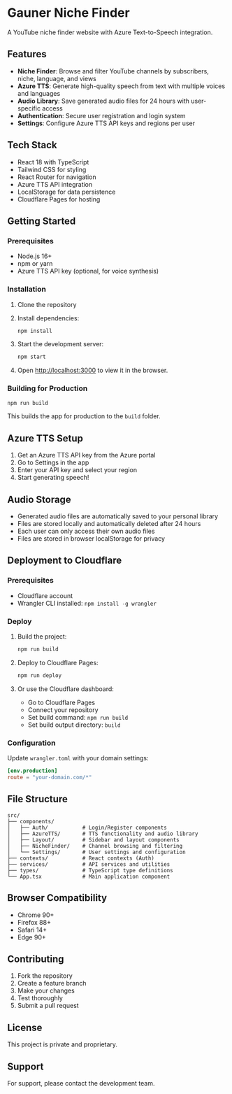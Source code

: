 # Gauner Niche Finder

A YouTube niche finder website with Azure Text-to-Speech integration.

## Features

- **Niche Finder**: Browse and filter YouTube channels by subscribers, niche, language, and views
- **Azure TTS**: Generate high-quality speech from text with multiple voices and languages
- **Audio Library**: Save generated audio files for 24 hours with user-specific access
- **Authentication**: Secure user registration and login system
- **Settings**: Configure Azure TTS API keys and regions per user

## Tech Stack

- React 18 with TypeScript
- Tailwind CSS for styling
- React Router for navigation
- Azure TTS API integration
- LocalStorage for data persistence
- Cloudflare Pages for hosting

## Getting Started

### Prerequisites

- Node.js 16+ 
- npm or yarn
- Azure TTS API key (optional, for voice synthesis)

### Installation

1. Clone the repository
2. Install dependencies:
   ```bash
   npm install
   ```

3. Start the development server:
   ```bash
   npm start
   ```

4. Open [http://localhost:3000](http://localhost:3000) to view it in the browser.

### Building for Production

```bash
npm run build
```

This builds the app for production to the `build` folder.

## Azure TTS Setup

1. Get an Azure TTS API key from the Azure portal
2. Go to Settings in the app
3. Enter your API key and select your region
4. Start generating speech!

## Audio Storage

- Generated audio files are automatically saved to your personal library
- Files are stored locally and automatically deleted after 24 hours
- Each user can only access their own audio files
- Files are stored in browser localStorage for privacy

## Deployment to Cloudflare

### Prerequisites

- Cloudflare account
- Wrangler CLI installed: `npm install -g wrangler`

### Deploy

1. Build the project:
   ```bash
   npm run build
   ```

2. Deploy to Cloudflare Pages:
   ```bash
   npm run deploy
   ```

3. Or use the Cloudflare dashboard:
   - Go to Cloudflare Pages
   - Connect your repository
   - Set build command: `npm run build`
   - Set build output directory: `build`

### Configuration

Update `wrangler.toml` with your domain settings:

```toml
[env.production]
route = "your-domain.com/*"
```

## File Structure

```
src/
├── components/
│   ├── Auth/           # Login/Register components
│   ├── AzureTTS/       # TTS functionality and audio library
│   ├── Layout/         # Sidebar and layout components
│   ├── NicheFinder/    # Channel browsing and filtering
│   └── Settings/       # User settings and configuration
├── contexts/           # React contexts (Auth)
├── services/           # API services and utilities
├── types/              # TypeScript type definitions
└── App.tsx             # Main application component
```

## Browser Compatibility

- Chrome 90+
- Firefox 88+
- Safari 14+
- Edge 90+

## Contributing

1. Fork the repository
2. Create a feature branch
3. Make your changes
4. Test thoroughly
5. Submit a pull request

## License

This project is private and proprietary.

## Support

For support, please contact the development team.